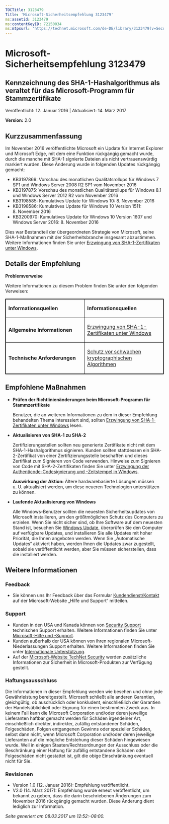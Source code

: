 ```yaml
---
TOCTitle: 3123479
Title: 'Microsoft-Sicherheitsempfehlung 3123479'
ms:assetid: 3123479
ms:contentKeyID: 72150034
ms:mtpsurl: 'https://technet.microsoft.com/de-DE/library/3123479(v=Security.10)'
---
```


Microsoft-Sicherheitsempfehlung 3123479
=======================================

Kennzeichnung des SHA-1-Hashalgorithmus als veraltet für das Microsoft-Programm für Stammzertifikate
----------------------------------------------------------------------------------------------------

Veröffentlicht: 12. Januar 2016 | Aktualisiert: 14. März 2017

**Version:** 2.0

Kurzzusammenfassung
-------------------

<span id="sectionToggle0"></span>
Im November 2016 veröffentlichte Microsoft ein Update für Internet Explorer und Microsoft Edge, mit dem eine Funktion rückgängig gemacht wurde, durch die manche mit SHA-1 signierte Dateien als nicht vertrauenswürdig markiert wurden. Diese Änderung wurde in folgenden Updates rückgängig gemacht:

-   KB3197869: Vorschau des monatlichen Qualitätsrollups für Windows 7 SP1 und Windows Server 2008 R2 SP1 vom November 2016
-   KB3197875: Vorschau des monatlichen Qualitätsrollups für Windows 8.1 und Windows Server 2012 R2 vom November 2016
-   KB3198585: Kumulatives Update für Windows 10: 8. November 2016
-   KB3198586: Kumulatives Update für Windows 10 Version 1511: 8. November 2016
-   KB3200970: Kumulatives Update für Windows 10 Version 1607 und Windows Server 2016: 8. November 2016

Dies war Bestandteil der übergeordneten Strategie von Microsoft, seine SHA-1-Maßnahmen mit der Sicherheitsbranche insgesamt abzustimmen. Weitere Informationen finden Sie unter [Erzwingung von SHA-1-Zertifikaten unter Windows](https://aka.ms/sha1).

Details der Empfehlung
----------------------

<span id="sectionToggle1"></span>
**Problemverweise**

Weitere Informationen zu diesem Problem finden Sie unter den folgenden Verweisen:

<p> </p>
<table style="border:1px solid black;">
<colgroup>
<col width="50%" />
<col width="50%" />
</colgroup>
<tbody>
<tr class="odd">
<td style="border:1px solid black;"><p><strong>Informationsquellen</strong></p></td>
<td style="border:1px solid black;"><p><strong>Informationsquellen</strong></p></td>
</tr>  
<tr class="even">
<td style="border:1px solid black;"><p><strong>Allgemeine Informationen</strong></p></td>
<td style="border:1px solid black;"><p><a href="http://aka.ms/sha1">Erzwingung von SHA-1-Zertifikaten unter Windows</a></p></td>
</tr>  
<tr class="odd">
<td style="border:1px solid black;"><p><strong>Technische Anforderungen</strong></p></td>
<td style="border:1px solid black;"><p><a href="https://technet.microsoft.com/de-de/library/dn375961.aspx">Schutz vor schwachen kryptographischen Algorithmen</a></p></td>
</tr>  
</tbody>  
</table>
  
Empfohlene Maßnahmen  
--------------------
  
<span id="sectionToggle2"></span>  
-   **Prüfen der Richtlinienänderungen beim Microsoft-Programm für Stammzertifikate**
  
    Benutzer, die an weiteren Informationen zu dem in dieser Empfehlung behandelten Thema interessiert sind, sollten [Erzwingung von SHA-1-Zertifikaten unter Windows](http://aka.ms/sha1) lesen.
  
-   **Aktualisieren von SHA-1 zu SHA-2**
  
    Zertifizierungsstellen sollten neu generierte Zertifikate nicht mit dem SHA-1-Hashalgorithmus signieren. Kunden sollten stattdessen ein SHA-2-Zertifikat von einer Zertifizierungsstelle beschaffen und dieses Zertifikat zum Signieren von Code verwenden. Hinweise zum Signieren von Code mit SHA-2-Zertifikaten finden Sie unter [Erzwingung der Authenticode-Codesignierung und -Zeitstempel in Windows](http://aka.ms/sha1).
  
    **Auswirkung der Aktion:** Ältere hardwarebasierte Lösungen müssen u. U. aktualisiert werden, um diese neueren Technologien unterstützen zu können.
  
-   **Laufende Aktualisierung von Windows**
  
    Alle Windows-Benutzer sollten die neuesten Sicherheitsupdates von Microsoft installieren, um den größtmöglichen Schutz des Computers zu erzielen. Wenn Sie nicht sicher sind, ob Ihre Software auf dem neuesten Stand ist, besuchen Sie [Windows Update](http://windowsupdate.microsoft.com/), überprüfen Sie den Computer auf verfügbare Updates, und installieren Sie alle Updates mit hoher Priorität, die Ihnen angeboten werden. Wenn Sie „Automatische Updates“ aktiviert haben, werden Ihnen die Updates zwar zugestellt, sobald sie veröffentlicht werden, aber Sie müssen sicherstellen, dass die installiert werden.
  
Weitere Informationen  
---------------------
  
<span id="sectionToggle3"></span>  
### Feedback
  
-   Sie können uns Ihr Feedback über das Formular [Kundendienst/Kontakt](http://support.microsoft.com/de-de/kb/?scid=sw;en;1257&amp;showpage=1&amp;ws=technet&amp;sd=tech) auf der Microsoft-Website „Hilfe und Support“ mitteilen.
  
### Support
  
-   Kunden in den USA und Kanada können von [Security Support](http://go.microsoft.com/fwlink/?linkid=21131) technischen Support erhalten. Weitere Informationen finden Sie unter [Microsoft-Hilfe und -Support](http://support.microsoft.com/de-de/).  
-   Kunden außerhalb der USA können von ihren regionalen Microsoft-Niederlassungen Support erhalten. Weitere Informationen finden Sie unter [Internationale Unterstützung](http://go.microsoft.com/fwlink/?linkid=21155).  
-   Auf der [Microsoft-Website TechNet Security](http://go.microsoft.com/fwlink/?linkid=21132) werden zusätzliche Informationen zur Sicherheit in Microsoft-Produkten zur Verfügung gestellt.
  
### Haftungsausschluss
  
Die Informationen in dieser Empfehlung werden wie besehen und ohne jede Gewährleistung bereitgestellt. Microsoft schließt alle anderen Garantien, gleichgültig, ob ausdrücklich oder konkludent, einschließlich der Garantien der Handelsüblichkeit oder Eignung für einen bestimmten Zweck aus. In keinem Fall kann die Microsoft Corporation und/oder deren jeweilige Lieferanten haftbar gemacht werden für Schäden irgendeiner Art, einschließlich direkter, indirekter, zufällig entstandener Schäden, Folgeschäden, Folgen entgangenen Gewinns oder spezieller Schäden, selbst dann nicht, wenn Microsoft Corporation und/oder deren jeweilige Lieferanten auf die mögliche Entstehung dieser Schäden hingewiesen wurde. Weil in einigen Staaten/Rechtsordnungen der Ausschluss oder die Beschränkung einer Haftung für zufällig entstandene Schäden oder Folgeschäden nicht gestattet ist, gilt die obige Einschränkung eventuell nicht für Sie.
  
### Revisionen
  
-   Version 1.0 (12. Januar 2016): Empfehlung veröffentlicht.  
-   V2.0 (14. März 2017): Empfehlung wurde erneut veröffentlicht, um bekannt zu geben, dass die darin beschriebenen Änderungen zum November 2016 rückgängig gemacht wurden. Diese Änderung dient lediglich zur Information.
  
*Seite generiert am 08.03.2017 um 12:52:-08:00.*
